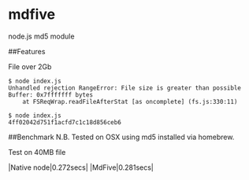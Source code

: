 # mdfive
node.js md5 module

##Features

File over 2Gb

```
$ node index.js
Unhandled rejection RangeError: File size is greater than possible Buffer: 0x7fffffff bytes
    at FSReqWrap.readFileAfterStat [as oncomplete] (fs.js:330:11)
```

```
$ node index.js
4ff02042d751f1acfd7c1c18d856ceb6
```


##Benchmark
N.B. Tested on OSX using md5 installed via homebrew.

Test on 40MB file

|Native node|0.272secs|
|MdFive|0.281secs|
